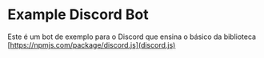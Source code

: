 # Example Discord Bot
Este é um bot de exemplo para o Discord que ensina o básico da biblioteca [https://npmjs.com/package/discord.js](discord.js)
